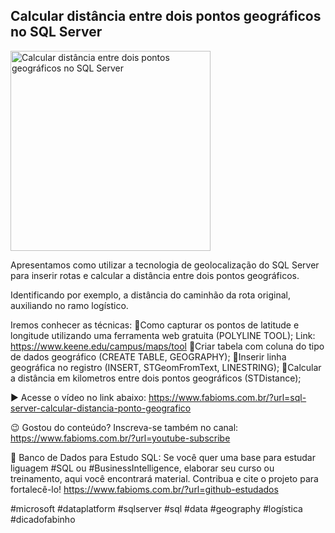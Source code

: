 ## Calcular distância entre dois pontos geográficos no SQL Server

<img src="https://fabioms.com.br/uploads/youtube/Civ234guVro.png" alt="Calcular distância entre dois pontos geográficos no SQL Server" title="SQL Server" width="320"/>

Apresentamos como utilizar a tecnologia de geolocalização do SQL Server para inserir rotas e calcular a distância entre dois pontos geográficos. 

Identificando por exemplo, a distância do caminhão da rota original, auxiliando no ramo logístico.

Iremos conhecer as técnicas:
🔹Como capturar os pontos de latitude e longitude utilizando uma ferramenta web gratuita (POLYLINE TOOL); 
Link: https://www.keene.edu/campus/maps/tool
🔹Criar tabela com coluna do tipo de dados geográfico (CREATE TABLE, GEOGRAPHY);
🔹Inserir linha geográfica no registro (INSERT, STGeomFromText, LINESTRING);
🔹Calcular a distância em kilometros entre dois pontos geográficos (STDistance);

▶️ Acesse o vídeo no link abaixo:
https://www.fabioms.com.br/?url=sql-server-calcular-distancia-ponto-geografico

😉 Gostou do conteúdo? Inscreva-se também no canal:
https://www.fabioms.com.br/?url=youtube-subscribe

🎁 Banco de Dados para Estudo SQL:
Se você quer uma base para estudar liguagem #SQL ou #BusinessIntelligence, elaborar seu curso ou treinamento, aqui você encontrará material. 
Contribua e cite o projeto para fortalecê-lo!
https://www.fabioms.com.br/?url=github-estudados

#microsoft #dataplatform #sqlserver #sql #data #geography #logística #dicadofabinho